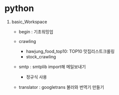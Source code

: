 # python 

1. basic_Workspace

   - begin : 기초워밍업
   - crawling 
        - hawjung_food_top10: TOP10 맛집리스트크롤링
        - stock_crawling
        
    - smtp : smtplib import해 메일보내기
        - 정규식 사용
    - translator : googletrans 불러와 번역기 만들기
